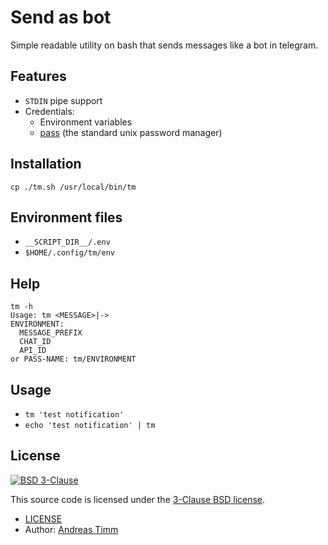 # Send as bot
Simple readable utility on bash that sends messages like a bot in telegram.  

## Features
- `STDIN` pipe support
- Credentials:
    - Environment variables
    - [pass](https://www.passwordstore.org/) (the standard unix password manager)

## Installation
`cp ./tm.sh /usr/local/bin/tm`

## Environment files
- `__SCRIPT_DIR__/.env`
- `$HOME/.config/tm/env`

## Help
```
tm -h
Usage: tm <MESSAGE>|->
ENVIRONMENT:
  MESSAGE_PREFIX
  CHAT_ID
  API_ID
or PASS-NAME: tm/ENVIRONMENT
```

## Usage
- `tm 'test notification'`
- `echo 'test notification' | tm`

## License
[![BSD 3-Clause][bsd-3-clause-shield]][bsd-3-clause]

This source code is licensed under the [3-Clause BSD license][bsd-3-clause].

[bsd-3-clause]: https://opensource.org/licenses/BSD-3-Clause
[bsd-3-clause-shield]: https://img.shields.io/badge/License-BSD_3--Clause-orange.svg

- [LICENSE](https://github.com/andreas-timm/tm/blob/main/LICENSE)
- Author: [Andreas Timm](https://github.com/andreas-timm)
